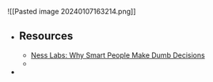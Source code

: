 ![[Pasted image 20240107163214.png]]

- ## Resources
	- [Ness Labs: Why Smart People Make Dumb Decisions](https://omnivore.app/me/ness-labs-why-smart-people-make-dumb-decisions-18c690c17e1#d2420570-cb41-4eeb-9440-d8feb4ef05a0)
	-
-